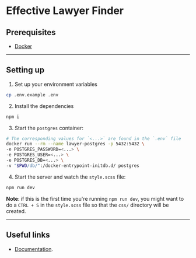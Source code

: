# Effective Lawyer Finder

## Prerequisites

* [Docker](https://www.docker.com/)

---

## Setting up

1. Set up your environment variables

  ```bash
  cp .env.example .env
  ```

2. Install the dependencies

  ```bash
  npm i
  ```

3. Start the `postgres` container:


  ```bash
  # The corresponding values for `<...>` are found in the `.env` file
  docker run --rm --name lawyer-postgres -p 5432:5432 \
  -e POSTGRES_PASSWORD=<...> \
  -e POSTGRES_USER=<...> \
  -e POSTGRES_DB=<...> \
  -v "$PWD/db/":/docker-entrypoint-initdb.d/ postgres
```

4. Start the server and watch the `style.scss` file:

  ```bash
  npm run dev
   ```

**Note**: if this is the first time you're running `npm run dev`, you might want to do a `CTRL + S` in the `style.scss` file so that the `css/` directory will be created.


---

## Useful links

* [Documentation](https://docs.google.com/document/d/1zd0phI7jGdtmJvWWq777okt7BKjt3QUyxmUIgtPkPbY/edit#).